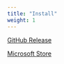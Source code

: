 ```yaml
---
title: "Install"
weight: 1
---
```


[GitHub Release](https://github.com/HEIGE-PCloud/Algorithm-Dynamics/releases)

[Microsoft Store](https://www.microsoft.com/store/apps/9PCR18BFKCJH)

